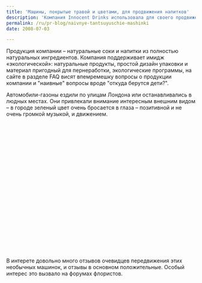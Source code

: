 ```yaml
---
title: 'Машины, покрытые травой и цветами, для продвижения напитков'
description: 'Компания Innocent Drinks использовала для своего продвижения &quot;автомобили-газоны&quot;, покрытые травой и цветами.'
permalink: /ru/pr-blog/naivnye-tantsuyuschie-mashinki
date: 2008-07-03

---
```


Продукция  компании – натуральные соки и напитки из полностью натуральных ингредиентов. Компания поддерживает имидж «экологической»: натуральные продукты, простой дизайн упаковки и материал пригодный для пернеработки, экологические программы, на сайте в разделе FAQ висят впемремешку вопросы о продукции компании и "наивные" вопросы вроде "откуда берутся дети?".

Автомобили-газоны ездили по улицам Лондона или останавливались в людных местах. Они привлекали внимание интересным внешним видом – в городе зеленый цвет очень бросается в глаза – позитивной и не очень громкой музыкой, и движением.

<object width="425" height="344"><param name="movie" value="http://www.youtube.com/v/-sLX51Kxvy8&hl=en&fs=1"><param name="wmode" value="transparent"><embed src="http://www.youtube.com/v/-sLX51Kxvy8&amp;hl=en&amp;fs=1" type="application/x-shockwave-flash" width="425" height="344" wmode="transparent"></embed></object>

В интерете довольно много отзывов очевидцев передвижения этих необычных машинок, и отзывы в основном положительные. Особый интерес это вызвало на форумах флористов.

